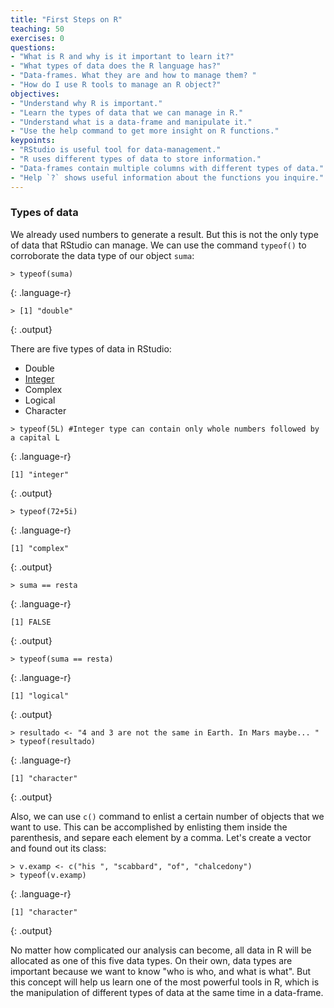 ```yaml
---
title: "First Steps on R"
teaching: 50
exercises: 0
questions:
- "What is R and why is it important to learn it?"
- "What types of data does the R language has?"
- "Data-frames. What they are and how to manage them? "
- "How do I use R tools to manage an R object?"
objectives:
- "Understand why R is important."
- "Learn the types of data that we can manage in R."
- "Understand what is a data-frame and manipulate it."
- "Use the help command to get more insight on R functions."
keypoints:
- "RStudio is useful tool for data-management."
- "R uses different types of data to store information."
- "Data-frames contain multiple columns with different types of data."
- "Help `?` shows useful information about the functions you inquire."
---
```

### Types of data

We already used numbers to generate a result. But this is not the only type of data that RStudio 
can manage. We can use the command `typeof()` to corroborate the data type of our object `suma`:

~~~
> typeof(suma)
~~~
{: .language-r}

~~~
> [1] "double"
~~~
{: .output}

There are five types of data in RStudio:
* Double
* [Integer](https://stackoverflow.com/questions/23660094/whats-the-difference-between-integer-class-and-numeric-class-in-r#:~:text=R%20handles%20the%20differences%20between,for%20you%20in%20the%20background.&text=(Putting%20capital%20'L'%20after,a%20subset%20of%20%22numeric%22.&text=Integers%20only%20go%20to%20a,numerics%20can%20be%20much%20bigger.))
* Complex
* Logical
* Character

~~~
> typeof(5L) #Integer type can contain only whole numbers followed by a capital L
~~~
{: .language-r}
~~~
[1] "integer"
~~~
{: .output}

~~~
> typeof(72+5i)
~~~
{: .language-r}
~~~
[1] "complex"
~~~
{: .output}

~~~
> suma == resta
~~~
{: .language-r}
~~~
[1] FALSE
~~~
{: .output}

~~~
> typeof(suma == resta)
~~~
{: .language-r}
~~~
[1] "logical"
~~~
{: .output}

~~~
> resultado <- "4 and 3 are not the same in Earth. In Mars maybe... "
> typeof(resultado)
~~~
{: .language-r}
~~~
[1] "character"
~~~
{: .output}

Also, we can use `c()` command to enlist a certain number of objects that we want to use. This can
be accomplished by enlisting them inside the parenthesis, and separe each element by a comma. Let's 
create a vector and found out its class:
~~~
> v.examp <- c("his ", "scabbard", "of", "chalcedony")
> typeof(v.examp)
~~~
{: .language-r}
~~~
[1] "character"
~~~
{: .output}

No matter how complicated our analysis can become, all data in R will be allocated as one of this
five data types. On their own, data types are important because we want to know "who is who, and 
what is what". But this concept will help us learn one of the most powerful tools in R, which is 
the manipulation of different types of data at the same time in a data-frame.
